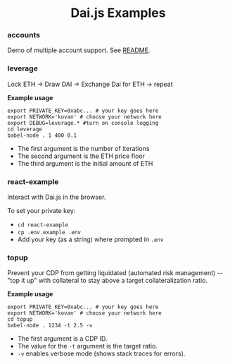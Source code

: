 <h1 align="center">
  Dai.js Examples
</h1>

### accounts

Demo of multiple account support. See [README](https://github.com/makerdao/integration-examples/blob/master/accounts/README.md).

### leverage

Lock ETH -> Draw DAI -> Exchange Dai for ETH -> repeat

__Example usage__
```shell
export PRIVATE_KEY=0xabc... # your key goes here
export NETWORK='kovan' # choose your network here
export DEBUG=leverage.* #turn on console logging
cd leverage
babel-node . 1 400 0.1
```
* The first argument is the number of iterations
* The second argument is the ETH price floor
* The third argument is the initial amount of ETH

### react-example

Interact with Dai.js in the browser.

To set your private key:
* `cd react-example`
* `cp .env.example .env`
* Add your key (as a string) where prompted in `.env`


### topup

Prevent your CDP from getting liquidated (automated risk management) -- "top it up" with collateral to stay above a target collateralization ratio.

__Example usage__
```shell
export PRIVATE_KEY=0xabc... # your key goes here
export NETWORK='kovan' # choose your network here
cd topup
babel-node . 1234 -t 2.5 -v
```
* The first argument is a CDP ID.
* The value for the `-t` argument is the target ratio.
* `-v` enables verbose mode (shows stack traces for errors).
